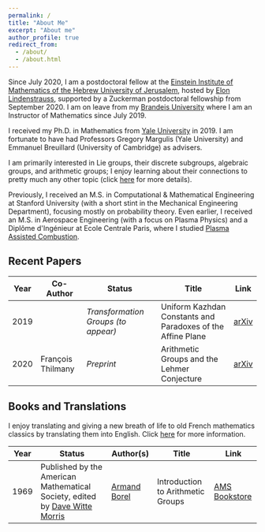```yaml
---
permalink: /
title: "About Me"
excerpt: "About me"
author_profile: true
redirect_from: 
  - /about/
  - /about.html
---
```


Since July 2020, I am a postdoctoral fellow at the [Einstein Institute of Mathematics of the Hebrew University of Jerusalem](https://mathematics.huji.ac.il/), hosted by [Elon Lindenstrauss](http://www.ma.huji.ac.il/~elon/index.html), supported by a Zuckerman postdoctoral fellowship from September 2020. I am on leave from my [Brandeis University](http://www.brandeis.edu/mathematics/) where I am an Instructor of Mathematics since July 2019.
<!---
With [Dmitry Kleinbock](http://people.brandeis.edu/~kleinboc/), I co-organize the Dynamics and Number Theory seminar. **It has temporarily been suspended due to the current coronavirus outbreak. Instead, click [here](https://lamlaurentpham.github.io/seminar/2020-online/) for the a list of related online resources (online talks, seminars and so forth).**
--->

I received my Ph.D. in Mathematics from [Yale University](https://math.yale.edu/) in 2019. I am fortunate to have had Professors Gregory Margulis (Yale University) and Emmanuel Breuillard (University of Cambridge) as advisers.

I am primarily interested in Lie groups, their discrete subgroups, algebraic groups, and arithmetic groups; I enjoy learning about their connections to pretty much any other topic (click [here](https://lamlaurentpham.github.io/publications/) for more details).

Previously, I received an M.S. in Computational & Mathematical Engineering at Stanford University (with a short stint in the Mechanical Engineering Department), focusing mostly on probability theory. Even earlier, I received an M.S. in Aerospace Engineering (with a focus on Plasma Physics) and a Diplôme d'Ingénieur at Ecole Centrale Paris, where I studied [Plasma Assisted Combustion](https://ieeexplore.ieee.org/document/6012535).

## Recent Papers

| Year | Co-Author | Status | Title | Link | 
|---|---|---|---|---|
|2019| |_Transformation Groups (to appear)_|Uniform Kazhdan Constants and Paradoxes of the Affine Plane|[arXiv](https://arxiv.org/abs/1904.02604)|
|2020|François Thilmany|_Preprint_|Arithmetic Groups and the Lehmer Conjecture|[arXiv](https://arxiv.org/abs/2005.13726)|

<!---
## Current Teaching
--->

## Books and Translations

I enjoy translating and giving a new breath of life to old French mathematics classics by translating them into English. Click [here](https://lamlaurentpham.github.io/publications/) for more information.

| Year | Status | Author(s) | Title | Link |
|---|---|---|---|---|
|1969|Published by the American Mathematical Society, edited by [Dave Witte Morris](http://people.uleth.ca/~dave.morris/) | [Armand Borel](https://en.wikipedia.org/wiki/Armand_Borel)|Introduction to Arithmetic Groups| [AMS Bookstore](https://bookstore.ams.org/ulect-73)|


<!---
## Upcoming Talks

|Year|Date|Location|Seminar|
|---|---|---|---|



|2019|Apr 8|Yale University|Group actions and dynamics seminar|
|2019|Apr 3|Wesleyan University|Topology et al. seminar|
|2018|Nov 23|University of Cambridge|Discrete analysis seminar|
|2018|Oct 30|Rutgers University|Number theory seminar|
|2018|Oct 26|CUNY Graduate center|New York group theory seminar|

--->

<!---## Upcoming (tentative) travel

|Year|Dates|Conference Title|Location|
|---|---|---|---|




<!---
|2019|Oct 21-25|Illustrating Number Theory and Algebra|ICERM (USA)|
|2019|Nov 10-21|Illustrating Dynamics and Probability|ICERM (USA)|
|2019|Jun 10-21|Random and arithmetic structures in topology|Berkeley (USA)|
|2019|May 27-31|Dynamics of Group Actions, une conférence en l’honneur des 60 ans d'Yves Benoist|Cretaro (Italy)|
|2019|May 19-24|Equidistribution, Invariant Measures and Applications: A tribute to the Legacy of Marina Ratner|Jerusalem (Israel)|
|2019|Mar 25-29|Number Theory and Dynamics Conference|Cambridge (UK)|
|2019|Feb 17-21|Super Strong Approximation in Groups|Jerusalem (Israel)|

--->
